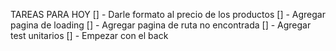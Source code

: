 TAREAS PARA HOY
[] - Darle formato al precio de los productos
[] - Agregar pagina de loading
[] - Agregar pagina de ruta no encontrada
[] - Agregar test unitarios
[] - Empezar con el back
